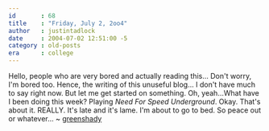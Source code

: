 ```yaml
---
id       : 68
title    : "Friday, July 2, 2oo4"
author   : justintadlock
date     : 2004-07-02 12:51:00 -5
category : old-posts
era      : college
---
```


Hello, people who are very bored and actually reading this...  Don't worry, I'm bored too.  Hence, the writing of this unuseful blog...  I don't have much to say right now.  But let me get started on something.  Oh, yeah...What have I been doing this week?  Playing <i>Need For Speed Underground</i>.  Okay.  That's about it.  REALLY.  It's late and it's lame.  I'm about to go to bed.  So peace out or whatever... ~ <a href="mailto:webmaster@dark-autumn.com"> greenshady</a>
